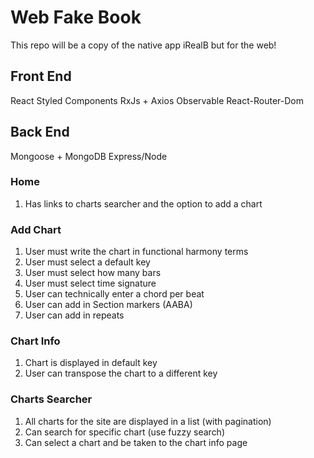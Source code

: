 # Web Fake Book

This repo will be a copy of the native app iRealB but for the web!

## Front End

React
Styled Components
RxJs + Axios Observable
React-Router-Dom

## Back End

Mongoose + MongoDB
Express/Node

### Home

1. Has links to charts searcher and the option to add a chart

### Add Chart

1. User must write the chart in functional harmony terms
2. User must select a default key
3. User must select how many bars
4. User must select time signature
5. User can technically enter a chord per beat
6. User can add in Section markers (AABA)
7. User can add in repeats

### Chart Info

1. Chart is displayed in default key
2. User can transpose the chart to a different key

### Charts Searcher

1. All charts for the site are displayed in a list (with pagination)
2. Can search for specific chart (use fuzzy search)
3. Can select a chart and be taken to the chart info page
